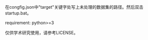 在congfig.json中"target"关键字处写上未处理的数据集的路径。然后双击startup.bat。

requirement:  python>=3

仅供学术研究使用，请参考LICENSE。